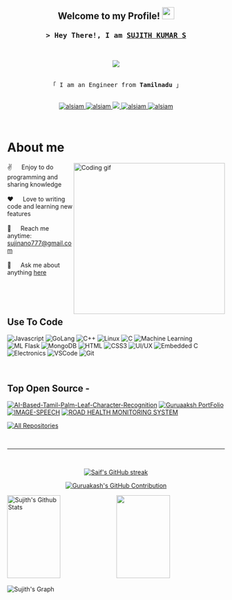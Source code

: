 
<h2 align="center">
  Welcome to my Profile!
  <img src="https://media.giphy.com/media/hvRJCLFzcasrR4ia7z/giphy.gif" width="28">
</h2>


<!-- Intro -->
<h3 align="center">
        <samp>&gt; Hey There!, I am
                <b><a target="_blank" href="https://sujithkumars.me/">SUJITH KUMAR S</a></b>
        </samp>
</h3>
<br>
<p align="center">
  <a href="https://github.com/skempire7"><img src="https://readme-typing-svg.herokuapp.com/?lines=Self%20Taught%20Programmer;DevOps%20Engineer;AWS%20and%20Linux%20Specialist;Networking%20Enthusiast;Always%20learning%20new%20things&center=true&width=380&height=45"></a>
</p>

<p align="center"> 
  <samp>
    <br>
    「 I am an Engineer from <b>Tamilnadu</b> 」
    <br>
    <br>
  </samp>
</p>

<p align="center">
 <a href="https://sujithkumar-sk.github.io/portfolio/" target="blank">
  <img src="https://img.shields.io/badge/Website-DC143C?style=for-the-badge&logo=medium&logoColor=white" alt="alsiam" />
 </a>
 <a href="https://www.linkedin.com/in/sujith-kumars/" target="_blank">
  <img src="https://img.shields.io/badge/LinkedIn-0077B5?style=for-the-badge&logo=linkedin&logoColor=white" alt="alsiam"/>
 </a>
 <a href="https://github.com/Sujithkumar-SK" target="_blank">
  <img src="https://img.shields.io/badge/Github-1DA1F2?style=for-the-badge&logo=Github&logoColor=white" />
 </a>
 <a href="https://www.instagram.com/guruakash.s.m/" target="_blank">
  <img src="https://img.shields.io/badge/Instagram-fe4164?style=for-the-badge&logo=instagram&logoColor=white" alt="alsiam" />
 </a> 
 <a href="https://www.hackerrank.com/profile/skempire" target="_blank">
  <img src="https://img.shields.io/badge/Hackerrank-20BEFF?&style=for-the-badge&logo=hackerrank&logoColor=white" alt="alsiam"  />
  </a> 
</p>
<br />

<!-- About Section -->
 # About me
 
<p>
 <img align="right" width="350" src="/assets/programmer.gif" alt="Coding gif" />
  
 ✌️ &emsp; Enjoy to do programming and sharing knowledge <br/><br/>
 ❤️ &emsp; Love to writing code and learning new features<br/><br/>
 📧 &emsp; Reach me anytime: sujinano777@gmail.com<br/><br/>
 💬 &emsp; Ask me about anything [here](https://github.com/skempire7)

</p>

<br/>
<br/>
<br/>

## Use To Code

![Javascript](https://img.shields.io/badge/Javascript-F0DB4F?style=for-the-badge&labelColor=black&logo=javascript&logoColor=F0DB4F)
![GoLang](https://img.shields.io/badge/GoLang-007acc?style=for-the-badge&labelColor=black&logo=go&logoColor=007acc)
![C++](https://img.shields.io/badge/C++-00599C?style=for-the-badge&labelColor=black&logo=c%2B%2B&logoColor=00599C)
![Linux](https://img.shields.io/badge/Linux-FCC624?style=for-the-badge&labelColor=20232A&logo=linux&logoColor=FCC624)
![C](https://img.shields.io/badge/C-00599C?style=for-the-badge&labelColor=black&logo=c&logoColor=00599C)
![Machine Learning](https://img.shields.io/badge/Machine_Learning-FF6F61?style=for-the-badge&labelColor=black&logo=python&logoColor=FF6F61)
![ML Flask](https://img.shields.io/badge/ML_Flask-000000?style=for-the-badge&labelColor=black&logo=flask&logoColor=white)
![MongoDB](https://img.shields.io/badge/MongoDB-4EA94B?style=for-the-badge&logo=mongodb&logoColor=white)
![HTML](https://img.shields.io/badge/HTML5-E34F26?style=for-the-badge&logo=html5&logoColor=white)
![CSS3](https://img.shields.io/badge/CSS3-1572B6?style=for-the-badge&logo=css3&logoColor=white)
![UI/UX](https://img.shields.io/badge/UI/UX-CC6699?style=for-the-badge&labelColor=black&logo=sass&logoColor=white)
![Embedded C](https://img.shields.io/badge/Embedded_C-0170FE?style=for-the-badge&labelColor=black&logo=antdesign&logoColor=white)
![Electronics](https://img.shields.io/badge/Electronics-092749?style=for-the-badge&labelColor=000000&logo=tailwindcss&logoColor=06B6D4)
![VSCode](https://img.shields.io/badge/Visual_Studio-0078d7?style=for-the-badge&logo=visual%20studio&logoColor=white)
![Git](https://img.shields.io/badge/Git-F05032?style=for-the-badge&logo=git&logoColor=white)

<br/>

## Top Open Source -
[![AI-Based-Tamil-Palm-Leaf-Character-Recognition](https://github-readme-stats.vercel.app/api/pin/?username=skempire7&repo=AI-Based-Tamil-Palm-Leaf-Character-Recognition&border_color=7F3FBF&bg_color=000000&title_color=C9D1D9&text_color=8B949E&icon_color=7F3FBF)](https://github.com/skempire7/AI-Based-Tamil-Palm-Leaf-Character-Recognition)
[![Guruaaksh PortFolio](https://github-readme-stats.vercel.app/api/pin/?username=GURUAKASHSM&repo=Portfolio&border_color=7F3FBF&bg_color=000000&title_color=C9D1D9&text_color=8B949E&icon_color=7F3FBF)](https://github.com/GURUAKASHSM/Portfolio)
[![IMAGE-SPEECH](https://github-readme-stats.vercel.app/api/pin/?username=GURUAKASHSM&repo=IMAGE-TEXT-SPEECH&border_color=7F3FBF&bg_color=000000&title_color=C9D1D9&text_color=8B949E&icon_color=7F3FBF)](https://github.com/GURUAKASHSM/IMAGE-TEXT-SPEECH)
[![ROAD HEALTH MONITORING SYSTEM](https://github-readme-stats.vercel.app/api/pin/?username=GURUAKASHSM&repo=Road-Health-Monitoring-System&border_color=7F3FBF&bg_color=000000&title_color=C9D1D9&text_color=8B949E&icon_color=7F3FBF)](https://github.com/GURUAKASHSM/Road-Health-Monitoring-System)

<p align="left">
  <a href="https://github.com/skempire7?tab=repositories" target="_blank"><img alt="All Repositories" title="All Repositories" src="https://img.shields.io/badge/-All%20Repos-2962FF?style=for-the-badge&logo=koding&logoColor=white"/></a>
</p>

<br/>
<hr/>
<br/>

<p align="center">
  <a href="[https://github.com/GURUAKASHSM](https://github.com/skempire7)">
    <img src="https://github-readme-streak-stats.herokuapp.com/?user=skempire7&theme=radical&border=7F3FBF&background=000000" alt="Saif's GitHub streak"/>
  </a>
</p>

<p align="center">
  <a href="https://github.com/skempire7">
    <img src="https://github-profile-summary-cards.vercel.app/api/cards/profile-details?username=skempire7&theme=radical" alt="Guruakash's GitHub Contribution"/>
  </a>
</p>

<a> 
    <a href="https://github.com/skempire7"><img alt="Sujith's Github Stats" src="https://denvercoder1-github-readme-stats.vercel.app/api?username=skempire7&show_icons=true&count_private=true&theme=react&border_color=7F3FBF&bg_color=000000&title_color=F85D7F&icon_color=F8D866" height="192px" width="49.5%"/></a>
  <a href="https://github.com/skempire7"><img Sujith's Top Languages" src="https://denvercoder1-github-readme-stats.vercel.app/api/top-langs/?username=skempire7&langs_count=8&layout=compact&theme=react&border_color=7F3FBF&bg_color=000000&title_color=F85D7F&icon_color=F8D866" height="192px" width="49.5%"/></a>
  <br/>
</a>


![Sujith's Graph](https://github-readme-activity-graph.vercel.app/graph?username=skempire7&custom_title=Sujith's%20GitHub%20Activity%20Graph&bg_color=000000&color=7F3FBF&line=7F3FBF&point=7F3FBF&area_color=FFFFFF&title_color=FFFFFF&area=true)
